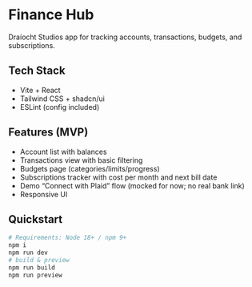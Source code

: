 # Finance Hub

Draíocht Studios app for tracking accounts, transactions, budgets, and subscriptions.

## Tech Stack
- Vite + React
- Tailwind CSS + shadcn/ui
- ESLint (config included)

## Features (MVP)
- Account list with balances
- Transactions view with basic filtering
- Budgets page (categories/limits/progress)
- Subscriptions tracker with cost per month and next bill date
- Demo “Connect with Plaid” flow (mocked for now; no real bank link)
- Responsive UI

## Quickstart
```bash
# Requirements: Node 18+ / npm 9+
npm i
npm run dev
# build & preview
npm run build
npm run preview
